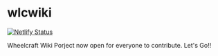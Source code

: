 # wlcwiki
[![Netlify Status](https://api.netlify.com/api/v1/badges/06066b98-2005-4104-9b04-6b44f64c3a30/deploy-status)](https://app.netlify.com/sites/wlcwiki/deploys)

Wheelcraft Wiki Porject now open for everyone to contribute. Let's Go!!
